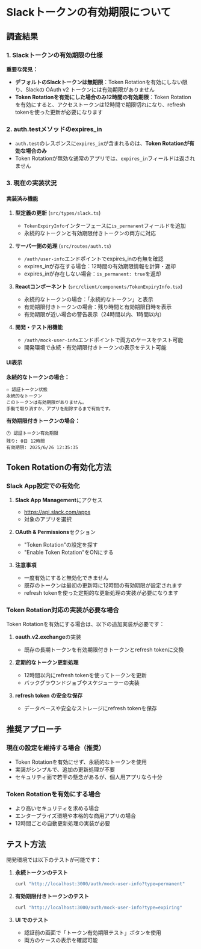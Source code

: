 # Slackトークンの有効期限について

## 調査結果

### 1. Slackトークンの有効期限の仕様

**重要な発見：**
- **デフォルトのSlackトークンは無期限**：Token Rotationを有効にしない限り、Slackの OAuth v2 トークンには有効期限がありません
- **Token Rotationを有効にした場合のみ12時間の有効期限**：Token Rotationを有効にすると、アクセストークンは12時間で期限切れになり、refresh tokenを使った更新が必要になります

### 2. auth.testメソッドのexpires_in

- `auth.test`のレスポンスに`expires_in`が含まれるのは、**Token Rotationが有効な場合のみ**
- Token Rotationが無効な通常のアプリでは、`expires_in`フィールドは返されません

### 3. 現在の実装状況

#### 実装済み機能

1. **型定義の更新** (`src/types/slack.ts`)
   - `TokenExpiryInfo`インターフェースに`is_permanent`フィールドを追加
   - 永続的なトークンと有効期限付きトークンの両方に対応

2. **サーバー側の処理** (`src/routes/auth.ts`)
   - `/auth/user-info`エンドポイントでexpires_inの有無を確認
   - expires_inが存在する場合：12時間の有効期限情報を計算・返却
   - expires_inが存在しない場合：`is_permanent: true`を返却

3. **Reactコンポーネント** (`src/client/components/TokenExpiryInfo.tsx`)
   - 永続的なトークンの場合：「永続的なトークン」と表示
   - 有効期限付きトークンの場合：残り時間と有効期限日時を表示
   - 有効期限が近い場合の警告表示（24時間以内、1時間以内）

4. **開発・テスト用機能**
   - `/auth/mock-user-info`エンドポイントで両方のケースをテスト可能
   - 開発環境で永続・有効期限付きトークンの表示をテスト可能

#### UI表示

**永続的なトークンの場合：**
```
♾️ 認証トークン状態
永続的なトークン
このトークンは有効期限がありません。
手動で取り消すか、アプリを削除するまで有効です。
```

**有効期限付きトークンの場合：**
```
🕐 認証トークン有効期限
残り: 0日 12時間
有効期限: 2025/6/26 12:35:35
```

## Token Rotationの有効化方法

### Slack App設定での有効化

1. **Slack App Management**にアクセス
   - https://api.slack.com/apps
   - 対象のアプリを選択

2. **OAuth & Permissions**セクション
   - "Token Rotation"の設定を探す
   - "Enable Token Rotation"をONにする

3. **注意事項**
   - 一度有効にすると無効化できません
   - 既存のトークンは最初の更新時に12時間の有効期限が設定されます
   - refresh tokenを使った定期的な更新処理の実装が必要になります

### Token Rotation対応の実装が必要な場合

Token Rotationを有効にする場合は、以下の追加実装が必要です：

1. **oauth.v2.exchange**の実装
   - 既存の長期トークンを有効期限付きトークンとrefresh tokenに交換

2. **定期的なトークン更新処理**
   - 12時間以内にrefresh tokenを使ってトークンを更新
   - バックグラウンドジョブやスケジューラーの実装

3. **refresh token の安全な保存**
   - データベースや安全なストレージにrefresh tokenを保存

## 推奨アプローチ

### 現在の設定を維持する場合（推奨）

- Token Rotationを有効にせず、永続的なトークンを使用
- 実装がシンプルで、追加の更新処理が不要
- セキュリティ面で若干の懸念があるが、個人用アプリなら十分

### Token Rotationを有効にする場合

- より高いセキュリティを求める場合
- エンタープライズ環境や本格的な商用アプリの場合
- 12時間ごとの自動更新処理の実装が必要

## テスト方法

開発環境では以下のテストが可能です：

1. **永続トークンのテスト**
   ```bash
   curl "http://localhost:3000/auth/mock-user-info?type=permanent"
   ```

2. **有効期限付きトークンのテスト**
   ```bash
   curl "http://localhost:3000/auth/mock-user-info?type=expiring"
   ```

3. **UI でのテスト**
   - 認証前の画面で「トークン有効期限テスト」ボタンを使用
   - 両方のケースの表示を確認可能
